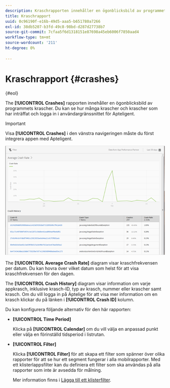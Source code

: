 ```yaml
---
description: Kraschrapporten innehåller en ögonblicksbild av programmets krascher. Du kan se hur många krascher och krascher som har inträffat och logga in i användargränssnittet för Apteligent.
title: Kraschrapport
uuid: 0c96190f-e16b-49d5-aaa5-b651780a7266
exl-id: 38db5207-b3fd-49c8-98bd-d287d27738b7
source-git-commit: 7cfaa5f6d1318151e87698a45eb6006f7850aad4
workflow-type: tm+mt
source-wordcount: '211'
ht-degree: 0%

---
```


# Kraschrapport {#crashes}

{#eol}

The **[!UICONTROL Crashes]** rapporten innehåller en ögonblicksbild av programmets krascher. Du kan se hur många krascher och krascher som har inträffat och logga in i användargränssnittet för Apteligent.

>[!IMPORTANT]
>
>Visa **[!UICONTROL Crashes]** i den vänstra navigeringen måste du först integrera appen med Apteligent.

![krascher](assets/crashes.png)

The **[!UICONTROL Average Crash Rate]** diagram visar kraschfrekvensen per datum. Du kan hovra över vilket datum som helst för att visa kraschfrekvensen för den dagen.

The **[!UICONTROL Crash History]** diagram visar information om varje appkrasch, inklusive krasch-ID, typ av krasch, nummer eller krascher samt krasch. Om du vill logga in på Aptelige för att visa mer information om en krasch klickar du på länken i **[!UICONTROL Crash ID]** kolumn.

Du kan konfigurera följande alternativ för den här rapporten:

* **[!UICONTROL Time Period]**

   Klicka på **[!UICONTROL Calendar]** om du vill välja en anpassad punkt eller välja en förinställd tidsperiod i listrutan.

* **[!UICONTROL Filter]**

   Klicka **[!UICONTROL Filter]** för att skapa ett filter som spänner över olika rapporter för att se hur ett segment fungerar i alla mobilrapporter. Med ett klisterlappsfilter kan du definiera ett filter som ska användas på alla rapporter som inte är avsedda för målning.

   Mer information finns i [Lägga till ett klisterfilter](/help/using/usage/reports-customize/t-sticky-filter.md).
